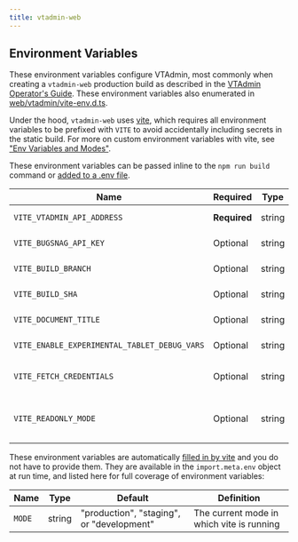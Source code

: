 ```yaml
---
title: vtadmin-web
---
```


## Environment Variables

These environment variables configure VTAdmin, most commonly when creating a `vtadmin-web` production build as described in the [VTAdmin Operator's Guide][operators_guide]. These environment variables also enumerated in [web/vtadmin/vite-env.d.ts][vtadmin_env_ref].

Under the hood, `vtadmin-web` uses [vite][vite], which requires all environment variables to be prefixed with `VITE` to avoid accidentally including secrets in the static build. For more on custom environment variables with vite, see ["Env Variables and Modes"][vite_env_ref].

These environment variables can be passed inline to the `npm run build` command or [added to a .env file][vite_env_file_ref].


| Name | Required | Type | Default | Definition |
| -------- | --------- | --------- | --------- |--------- |
| `VITE_VTADMIN_API_ADDRESS` | **Required** | string | - | The full address of vtadmin-api's HTTP(S) interface. Example: "https://vtadmin.example.com:12345" | 
| `VITE_BUGSNAG_API_KEY` | Optional | string | - | An API key for https://bugsnag.com. If defined, the @bugsnag/js client will be initialized. Your Bugsnag API key can be found in your Bugsnag Project Settings. | 
| `VITE_BUILD_BRANCH` | Optional | string | - | The branch vtadmin-web was built with. Used only for debugging; will appear on the (secret) /settings route in the UI. |
| `VITE_BUILD_SHA` | Optional | string | - | The SHA vtadmin-web was built with. Used only for debugging; will appear on the (secret) /settings route in the UI. |
| `VITE_DOCUMENT_TITLE` | Optional | string | "VTAdmin" | Used for the document.title property. Overriding this can be useful to differentiate between multiple VTAdmin deployments, e.g., "VTAdmin (staging)". |
| `VITE_ENABLE_EXPERIMENTAL_TABLET_DEBUG_VARS` | Optional | string | - | Optional, but recommended. When `"true"`, enables front-end components that query vtadmin-api's /api/experimental/tablet/{tablet}/debug/vars endpoint. | 
| `VITE_FETCH_CREDENTIALS` | Optional | string | - | Configures the `credentials` property for fetch requests  made against vtadmin-api. If unspecified, uses fetch defaults. See https://developer.mozilla.org/en-US/docs/Web/API/Fetch_API/Using_Fetch#sending_a_request_with_credentials_included |
| `VITE_READONLY_MODE` | Optional | string | "false" | If "true", UI controls that correspond to write actions (PUT, POST, DELETE) will be hidden. Note that this *only* affects the UI. If write actions are a concern, Vitess operators are encouraged to also [configure vtadmin-api for role-based access control (RBAC)][rbac] if needed. | 

[vite]: https://vitejs.dev/
[vite_env_ref]: https://vitejs.dev/guide/env-and-mode.html
[vite_env_file_ref]: https://vitejs.dev/guide/env-and-mode.html#env-files#adding-development-environment-variables-in-env
[operators_guide]: ../../vtadmin/operators_guide
[rbac]: ../../vtadmin/role-based-access-control
[vtadmin_env_ref]: https://github.com/vitessio/vitess/blob/main/web/vtadmin/vite-env.d.ts

These environment variables are automatically [filled in by vite](https://vitejs.dev/guide/env-and-mode.html#env-variables) and you do not have to provide them. They are available in the `import.meta.env` object at run time, and listed here for full coverage of environment variables:

| Name | Type | Default | Definition |
| -------- | --------- | --------- | --------- |
| `MODE` | string | "production", "staging", or "development" | The current mode in which vite is running | 
